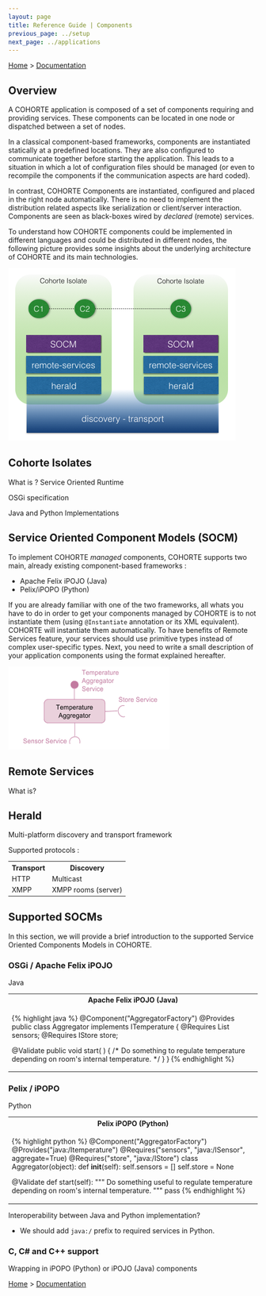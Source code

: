 ```yaml
---
layout: page
title: Reference Guide | Components
previous_page: ../setup
next_page: ../applications
---
```


[Home](../../../) > [Documentation](../)

## Overview

A COHORTE application is composed of a set of components requiring and providing services. These components can be located in one node or dispatched between a set of nodes.

In a classical component-based frameworks, components are instantiated statically at a predefined locations. They are also configured to communicate together before starting the application. This leads to a situation in which a lot of configuration files should be managed (or even to recompile the components if the communication aspects are hard coded).

In contrast, COHORTE Components are instantiated, configured and placed in the right node automatically. There is no need to implement the distribution related aspects like serialization or client/server interaction. Components are seen as black-boxes wired by *declared* (remote) services. 

To understand how COHORTE components could be implemented in different languages and could be distributed in different nodes, the following picture provides some insights about the underlying architecture of COHORTE and its main technologies.

![Main Modules](components-img-1.png)

## Cohorte Isolates

What is ? Service Oriented Runtime

OSGi specification 

Java and Python Implementations

## Service Oriented Component Models (SOCM)

To implement COHORTE *managed* components, COHORTE supports two main, already existing component-based frameworks : 

 * Apache Felix iPOJO (Java)
 * Pelix/iPOPO (Python)

If you are already familiar with one of the two frameworks, all whats you have to do in order to get your components managed by COHORTE is to not instantiate them (using `@Instantiate` annotation or its XML equivalent). COHORTE will instantiate them automatically. To have benefits of Remote Services feature, your services should use primitive types instead of complex user-specific types. Next, you need to write a small description of your application components using the format explained hereafter. 

![Component](components-img-2.png)


## Remote Services

What is?

## Herald

Multi-platform discovery and transport framework

Supported protocols : 

<table class="table table-striped table-condensed">
<tr><th>Transport</th><th>Discovery</th></tr>
<tr><td>HTTP</td><td>Multicast</td></tr>
<tr><td>XMPP</td><td>XMPP rooms (server)</td></tr>
</table>

## Supported SOCMs

In this section, we will provide a brief introduction to the supported Service Oriented Components Models in COHORTE.

### OSGi / Apache Felix iPOJO

Java

<table class="table table-striped table-condensed">
<tr><th>Apache Felix iPOJO (Java) </th></tr>
<tr><td>

{% highlight java %}
@Component("AggregatorFactory")
@Provides
public class Aggregator implements ITemperature {
  @Requires List<ISensor> sensors;
  @Requires IStore store;

  @Validate public void start( ) {
  /* Do something to regulate 
  temperature depending on room's 
  internal temperature. */
  }
}
{% endhighlight %}

</td></tr>
</table>

### Pelix / iPOPO 

Python

<table class="table table-striped table-condensed">
<tr><th>Pelix iPOPO (Python) </th></tr>
<tr><td>
	
{% highlight python %}
@Component("AggregatorFactory")
@Provides("java:/Itemperature")
@Requires("sensors", "java:/ISensor", aggregate=True)
@Requires("store", "java:/IStore")
class Aggregator(object):
  def __init__(self):
    self.sensors = []
    self.store = None

  @Validate 
  def start(self): 
    """
    Do something useful to regulate 
    temperature depending on room's
    internal temperature.
    """
    pass
{% endhighlight %}

</td></tr>
</table>


Interoperability between Java and Python implementation?

* We should add `java:/` prefix to required services in Python.

### C, C# and C++ support

Wrapping in iPOPO (Python) or iPOJO (Java) components


[Home](../../../) > [Documentation](../)